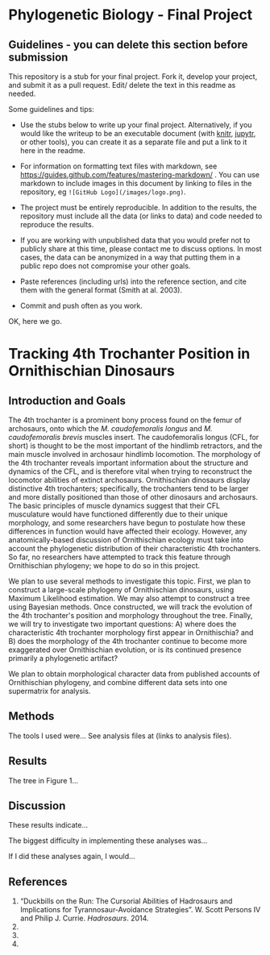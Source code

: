 # Phylogenetic Biology - Final Project

## Guidelines - you can delete this section before submission

This repository is a stub for your final project. Fork it, develop your project, and submit it as a pull request. Edit/ delete the text in this readme as needed.

Some guidelines and tips:

- Use the stubs below to write up your final project. Alternatively, if you would like the writeup to be an executable document (with [knitr](http://yihui.name/knitr/), [jupytr](http://jupyter.org/), or other tools), you can create it as a separate file and put a link to it here in the readme.

- For information on formatting text files with markdown, see https://guides.github.com/features/mastering-markdown/ . You can use markdown to include images in this document by linking to files in the repository, eg `![GitHub Logo](/images/logo.png)`.

- The project must be entirely reproducible. In addition to the results, the repository must include all the data (or links to data) and code needed to reproduce the results.

- If you are working with unpublished data that you would prefer not to publicly share at this time, please contact me to discuss options. In most cases, the data can be anonymized in a way that putting them in a public repo does not compromise your other goals.

- Paste references (including urls) into the reference section, and cite them with the general format (Smith at al. 2003).

- Commit and push often as you work.

OK, here we go.

# Tracking 4th Trochanter Position in Ornithischian Dinosaurs 

## Introduction and Goals

The 4th trochanter is a prominent bony process found on the femur of archosaurs, onto which the *M. caudofemoralis longus* and *M. caudofemoralis brevis* muscles insert. The caudofemoralis longus (CFL, for short) is thought to be the most important of the hindlimb retractors, and the main muscle involved in archosaur hindlimb locomotion. The morphology of the 4th trochanter reveals important information about the structure and dynamics of the CFL, and is therefore vital when trying to reconstruct the locomotor abilities of extinct archosaurs. Ornithischian dinosaurs display distinctive 4th trochanters; specifically, the trochanters tend to be larger and more distally positioned than those of other dinosaurs and archosaurs. The basic principles of muscle dynamics suggest that their CFL musculature would have functioned differently due to their unique morphology, and some researchers have begun to postulate how these differences in function would have affected their ecology. However, any anatomically-based discussion of Ornithischian ecology must take into account the phylogenetic distribution of their characteristic 4th trochanters. So far, no researchers have attempted to track this feature through Ornithischian phylogeny; we hope to do so in this project. 

We plan to use several methods to investigate this topic. First, we plan to construct a large-scale phylogeny of Ornithischian dinosaurs, using Maximum Likelihood estimation. We may also attempt to construct a tree using Bayesian methods. Once constructed, we will track the evolution of the 4th trochanter's position and morphology throughout the tree. Finally, we will try to investigate two important questions: A) where does the characteristic 4th trochanter morphology first appear in Ornithischia? and B) does the morphology of the 4th trochanter continue to become more exaggerated over Ornithischian evolution, or is its continued presence primarily a phylogenetic artifact?

We plan to obtain morphological character data from published accounts of Ornithischian phylogeny, and combine different data sets into one supermatrix for analysis.

## Methods

The tools I used were... See analysis files at (links to analysis files).

## Results

The tree in Figure 1...

## Discussion

These results indicate...

The biggest difficulty in implementing these analyses was...

If I did these analyses again, I would...

## References

1. “Duckbills on the Run: The Cursorial Abilities of Hadrosaurs and Implications for Tyrannosaur-Avoidance Strategies”. W. Scott Persons IV and Philip J. Currie. *Hadrosaurs*. 2014.
2.
3.
4.
